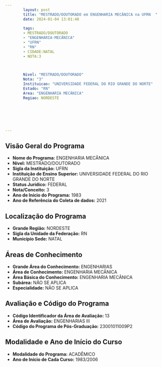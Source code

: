 ```yaml
---
        layout: post
        title: "MESTRADO/DOUTORADO em ENGENHARIA MECÂNICA na UFRN  "
        date: 2024-01-04 13:01:48
     
        tags:
        - MESTRADO/DOUTORADO
        - "ENGENHARIA-MECÂNICA"
        - "UFRN"
        - "RN"
        - CIDADE:NATAL
        - NOTA:3
        
       

        Nivel: "MESTRADO/DOUTORADO"
        Nota: "3"
        Instituicao: "UNIVERSIDADE FEDERAL DO RIO GRANDE DO NORTE"
        Estado: "RN"
        Area: "ENGENHARIA MECÂNICA"
        Regiao: NORDESTE
        
        
        
        
        
        
---
```

## Visão Geral do Programa
- **Nome do Programa:** ENGENHARIA MECÂNICA
- **Nível:** MESTRADO/DOUTORADO
- **Sigla da Instituição:** UFRN
- **Instituição de Ensino Superior:** UNIVERSIDADE FEDERAL DO RIO GRANDE DO NORTE
- **Status Jurídico:** FEDERAL
- **Nota/Conceito:** 3
- **Ano de Início do Programa:** 1983
- **Ano de Referência do Coleta de dados:** 2021

## Localização do Programa
- **Grande Região:** NORDESTE
- **Sigla da Unidade da Federação:** RN
- **Município Sede:** NATAL

## Áreas de Conhecimento
- **Grande Área do Conhecimento:** ENGENHARIAS
- **Área de Conhecimento:** ENGENHARIA MECÂNICA
- **Área Básica do Conhecimento:** ENGENHARIA MECÂNICA
- **Subárea:** NÃO SE APLICA
- **Especialidade:** NÃO SE APLICA

## Avaliação e Código do Programa
- **Código Identificador da Área de Avaliação:** 13
- **Área de Avaliação:** ENGENHARIAS III
- **Código do Programa de Pós-Graduação:** 23001011009P2


## Modalidade e Ano de Início do Curso
- **Modalidade do Programa:** ACADÊMICO
- **Ano de Início de Cada Curso:** 1983/2006
